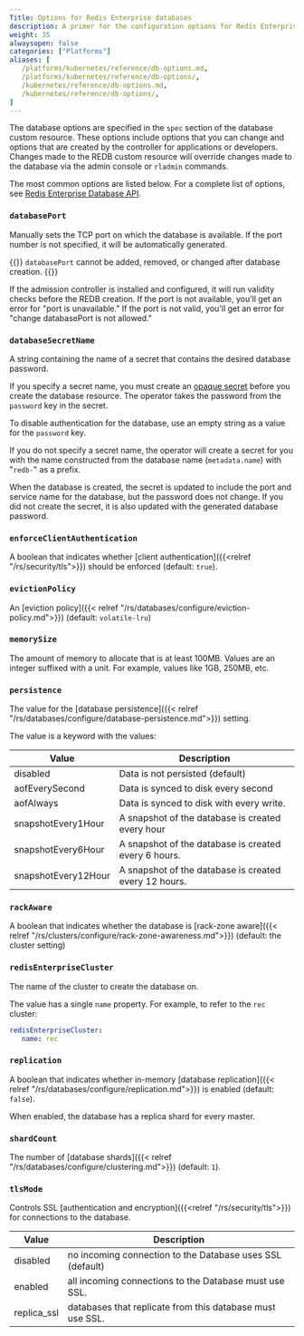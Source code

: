 ```yaml
---
Title: Options for Redis Enterprise databases
description: A primer for the configuration options for Redis Enterprise database custom resource definitions.
weight: 35
alwaysopen: false
categories: ["Platforms"]
aliases: [
   /platforms/kubernetes/reference/db-options.md,
   /platforms/kubernetes/reference/db-options/,
   /kubernetes/reference/db-options.md,
   /kubernetes/reference/db-options/,
]
---
```


The database options are specified in the `spec` section of the database custom resource.
These options include options that you can change and options that are created by the controller for applications or developers. Changes made to the REDB custom resource will override changes made to the database via the admin console or `rladmin` commands.

The most common options are listed below. For a complete list of options, see [Redis Enterprise Database API](https://github.com/RedisLabs/redis-enterprise-k8s-docs/blob/master/redis_enterprise_database_api.md).

### `databasePort`


Manually sets the TCP port on which the database is available. If the port number is not specified, it will be automatically generated.

{{<warning>}}
`databasePort` cannot be added, removed, or changed after database creation.
{{</warning>}}

If the admission controller is installed and configured, it will run validity checks before the REDB creation. If the port is not available, you'll get an error for "port is unavailable." If the port is not valid, you'll get an error for "change databasePort is not allowed." 

### `databaseSecretName`

A string containing the name of a secret that contains the desired database password.

If you specify a secret name, you must create an [opaque secret](https://kubernetes.io/docs/concepts/configuration/secret/#opaque-secrets) before you create the
database resource. The operator takes the password from the `password` key in the secret.

To disable authentication for the database,  use an empty string as a value for the `password` key.

If you do not specify a secret name, the operator will create a secret for you with the name
constructed from the database name (`metadata.name`) with "`redb-`" as a prefix.

When the database is created, the secret is updated to include the port and service name for the database,
but the password does not change. If you did not create the secret, it is
also updated with the generated database password.

### `enforceClientAuthentication`

A boolean that indicates whether [client authentication]({{<relref "/rs/security/tls">}}) should be enforced (default: `true`).

### `evictionPolicy`

An [eviction policy]({{< relref "/rs/databases/configure/eviction-policy.md">}}) (default: `volatile-lru`)

### `memorySize`

The amount of memory to allocate that is at least 100MB. Values are an integer
suffixed with a unit. For example, values like 1GB, 250MB, etc.

### `persistence`

The value for the [database persistence]({{< relref "/rs/databases/configure/database-persistence.md">}}) setting.

The value is a keyword with the values:

| Value | Description |
| ----- | ----------- |
| disabled | Data is not persisted (default) |
| aofEverySecond | Data is synced to disk every second |
| aofAlways | Data is synced to disk with every write. |
| snapshotEvery1Hour | A snapshot of the database is created every hour |
| snapshotEvery6Hour | A snapshot of the database is created every 6 hours. |
| snapshotEvery12Hour | A snapshot of the database is created every 12 hours. |

### `rackAware`

A boolean that indicates whether the database is [rack-zone aware]({{< relref "/rs/clusters/configure/rack-zone-awareness.md">}}) (default: the cluster setting)

### `redisEnterpriseCluster`

The name of the cluster to create the database on.

The value has a single `name` property.
For example, to refer to the `rec` cluster:

```YAML
redisEnterpriseCluster:
   name: rec
```

### `replication`

A boolean that indicates whether in-memory [database replication]({{< relref "/rs/databases/configure/replication.md">}}) is enabled (default: `false`).

When enabled, the database has a replica shard for every master.

### `shardCount`

The number of [database shards]({{< relref "/rs/databases/configure/clustering.md">}}) (default: `1`).

### `tlsMode`

Controls SSL [authentication and encryption]({{<relref "/rs/security/tls">}}) for connections to the database.

| Value | Description |
| ----- | ----------- |
| disabled | no incoming connection to the Database uses SSL (default) |
| enabled | all incoming connections to the Database must use SSL. |
| replica_ssl | databases that replicate from this database must use SSL. |
